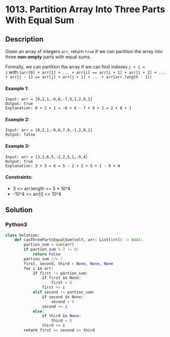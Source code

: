 # 1013. Partition Array Into Three Parts With Equal Sum


## Description
Given an array of integers `arr`, return `true` if we can partition the array into three **non-empty** parts with equal sums.

Formally, we can partition the array if we can find indexes `i + 1 < j` with `(arr[0] + arr[1] + ... + arr[i] == arr[i + 1] + arr[i + 2] + ... + arr[j - 1] == arr[j] + arr[j + 1] + ... + arr[arr.length - 1])`

#### Example 1:
```
Input: arr = [0,2,1,-6,6,-7,9,1,2,0,1]
Output: true
Explanation: 0 + 2 + 1 = -6 + 6 - 7 + 9 + 1 = 2 + 0 + 1
```

#### Example 2:
```
Input: arr = [0,2,1,-6,6,7,9,-1,2,0,1]
Output: false
```

#### Example 3:
```
Input: arr = [3,3,6,5,-2,2,5,1,-9,4]
Output: true
Explanation: 3 + 3 = 6 = 5 - 2 + 2 + 5 + 1 - 9 + 4
```

#### Constraints:
- 3 <= arr.length <= 5 * 10^4
- -10^4 <= arr[i] <= 10^4


## Solution

### Python3
```python
class Solution:
    def canThreePartsEqualSum(self, arr: List[int]) -> bool:
        partion_sum = sum(arr)
        if partion_sum % 3 != 0:
            return False
        partion_sum //= 3
        first, second, third = None, None, None
        for i in arr:
            if first != partion_sum:
                if first is None:
                    first = 0
                first += i
            elif second != partion_sum:
                if second is None:
                    second = 0
                second += i
            else:
                if third is None:
                    third = 0
                third += i
        return first == second == third
```
